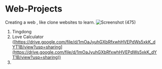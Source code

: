 # Web-Projects
Creating a web , like clone websites to learn.
![Screenshot (475)](https://github.com/user-attachments/assets/baeee589-2eb6-41b1-96b0-11b82b14b133)

1. Tingdong
2. Love Calculator ([https://drive.google.com/file/d/1mOaJyuhGXbRfxwhHVEPdWs5xkK_dYT1B/view?usp=sharing](https://drive.google.com/file/d/1mOaJyuhGXbRfxwhHVEPdWs5xkK_dYT1B/view?usp=sharing))
3. 


